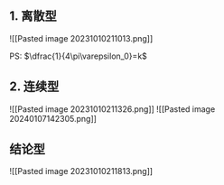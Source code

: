 
## 1. 离散型

![[Pasted image 20231010211013.png]]

PS: $\dfrac{1}{4\pi\varepsilon_0}=k$

## 2. 连续型

![[Pasted image 20231010211326.png]]
![[Pasted image 20240107142305.png]]

## 结论型

![[Pasted image 20231010211813.png]]
